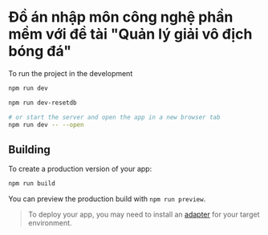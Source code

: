 # Đồ án nhập môn công nghệ phần mềm với đề tài "Quản lý giải vô địch bóng đá"

To run the project in the development

```bash
npm run dev

npm run dev-resetdb

# or start the server and open the app in a new browser tab
npm run dev -- --open
```

## Building

To create a production version of your app:

```bash
npm run build
```

You can preview the production build with `npm run preview`.

> To deploy your app, you may need to install an [adapter](https://svelte.dev/docs/kit/adapters) for your target environment.
